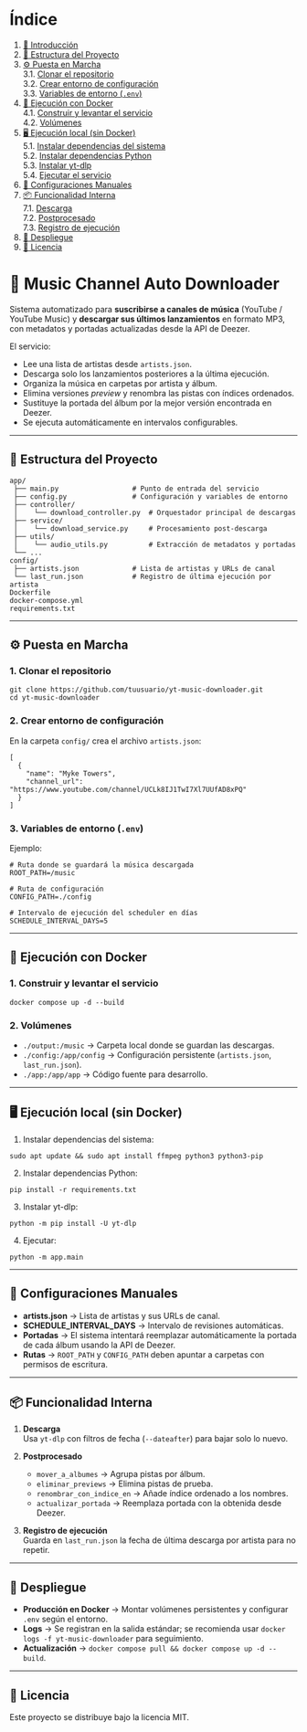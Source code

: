 # Índice

1. [🎵 Introducción](#-introducción)  
2. [📂 Estructura del Proyecto](#-estructura-del-proyecto)  
3. [⚙️ Puesta en Marcha](#-puesta-en-marcha)  
   3.1. [Clonar el repositorio](#1-clonar-el-repositorio)  
   3.2. [Crear entorno de configuración](#2-crear-entorno-de-configuración)  
   3.3. [Variables de entorno (`.env`)](#3-variables-de-entorno-env)  
4. [🐳 Ejecución con Docker](#-ejecución-con-docker)  
   4.1. [Construir y levantar el servicio](#1-construir-y-levantar-el-servicio)  
   4.2. [Volúmenes](#2-volúmenes)  
5. [🖥️ Ejecución local (sin Docker)](#️-ejecución-local-sin-docker)  
   5.1. [Instalar dependencias del sistema](#1-instalar-dependencias-del-sistema)  
   5.2. [Instalar dependencias Python](#2-instalar-dependencias-python)  
   5.3. [Instalar yt-dlp](#3-instalar-yt-dlp)  
   5.4. [Ejecutar el servicio](#4-ejecutar-el-servicio)  
6. [🔧 Configuraciones Manuales](#-configuraciones-manuales)  
7. [📦 Funcionalidad Interna](#-funcionalidad-interna)  
   7.1. [Descarga](#1-descarga)  
   7.2. [Postprocesado](#2-postprocesado)  
   7.3. [Registro de ejecución](#3-registro-de-ejecución)  
8. [🚀 Despliegue](#-despliegue)  
9. [📜 Licencia](#-licencia)  



# 🎵 Music Channel Auto Downloader

Sistema automatizado para **suscribirse a canales de música** (YouTube / YouTube Music) y **descargar sus últimos lanzamientos** en formato MP3, con metadatos y portadas actualizadas desde la API de Deezer.

El servicio:
- Lee una lista de artistas desde `artists.json`.
- Descarga solo los lanzamientos posteriores a la última ejecución.
- Organiza la música en carpetas por artista y álbum.
- Elimina versiones *preview* y renombra las pistas con índices ordenados.
- Sustituye la portada del álbum por la mejor versión encontrada en Deezer.
- Se ejecuta automáticamente en intervalos configurables.

---

## 📂 Estructura del Proyecto

````
app/
 ├── main.py                  # Punto de entrada del servicio
 ├── config.py                # Configuración y variables de entorno
 ├── controller/
 │    └── download_controller.py  # Orquestador principal de descargas
 ├── service/
 │    └── download_service.py     # Procesamiento post-descarga
 ├── utils/
 │    └── audio_utils.py          # Extracción de metadatos y portadas
 └── ...
config/
 ├── artists.json             # Lista de artistas y URLs de canal
 └── last_run.json            # Registro de última ejecución por artista
Dockerfile
docker-compose.yml
requirements.txt
````

---

## ⚙️ Puesta en Marcha

### 1. Clonar el repositorio
````
git clone https://github.com/tuusuario/yt-music-downloader.git
cd yt-music-downloader
````

### 2. Crear entorno de configuración
En la carpeta `config/` crea el archivo `artists.json`:
````
[
  {
    "name": "Myke Towers",
    "channel_url": "https://www.youtube.com/channel/UCLk8IJ1TwI7Xl7UUfAD8xPQ"
  }
]
````

### 3. Variables de entorno (`.env`)
Ejemplo:
````
# Ruta donde se guardará la música descargada
ROOT_PATH=/music

# Ruta de configuración
CONFIG_PATH=./config

# Intervalo de ejecución del scheduler en días
SCHEDULE_INTERVAL_DAYS=5
````

---

## 🐳 Ejecución con Docker

### 1. Construir y levantar el servicio
````
docker compose up -d --build
````

### 2. Volúmenes
- `./output:/music` → Carpeta local donde se guardan las descargas.
- `./config:/app/config` → Configuración persistente (`artists.json`, `last_run.json`).
- `./app:/app/app` → Código fuente para desarrollo.

---

## 🖥️ Ejecución local (sin Docker)

1. Instalar dependencias del sistema:
````
sudo apt update && sudo apt install ffmpeg python3 python3-pip
````

2. Instalar dependencias Python:
````
pip install -r requirements.txt
````

3. Instalar yt-dlp:
````
python -m pip install -U yt-dlp
````

4. Ejecutar:
````
python -m app.main
````

---

## 🔧 Configuraciones Manuales

- **artists.json** → Lista de artistas y sus URLs de canal.
- **SCHEDULE_INTERVAL_DAYS** → Intervalo de revisiones automáticas.
- **Portadas** → El sistema intentará reemplazar automáticamente la portada de cada álbum usando la API de Deezer.
- **Rutas** → `ROOT_PATH` y `CONFIG_PATH` deben apuntar a carpetas con permisos de escritura.

---

## 📦 Funcionalidad Interna

1. **Descarga**  
   Usa `yt-dlp` con filtros de fecha (`--dateafter`) para bajar solo lo nuevo.
   
2. **Postprocesado**  
   - `mover_a_albumes` → Agrupa pistas por álbum.
   - `eliminar_previews` → Elimina pistas de prueba.
   - `renombrar_con_indice_en` → Añade índice ordenado a los nombres.
   - `actualizar_portada` → Reemplaza portada con la obtenida desde Deezer.

3. **Registro de ejecución**  
   Guarda en `last_run.json` la fecha de última descarga por artista para no repetir.

---

## 🚀 Despliegue

- **Producción en Docker** → Montar volúmenes persistentes y configurar `.env` según el entorno.
- **Logs** → Se registran en la salida estándar; se recomienda usar `docker logs -f yt-music-downloader` para seguimiento.
- **Actualización** → `docker compose pull && docker compose up -d --build`.

---

## 📜 Licencia
Este proyecto se distribuye bajo la licencia MIT.  
